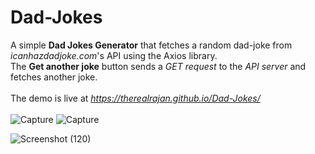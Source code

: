 # Dad-Jokes

A simple **Dad Jokes Generator** that fetches a random dad-joke from *icanhazdadjoke.com*'s API using the Axios library. <br>
The **Get another joke** button sends a *GET request* to the *API server* and fetches another joke.<br><br>
The demo is live at *https://therealrajan.github.io/Dad-Jokes/* <br><br>
![Capture](https://user-images.githubusercontent.com/22878736/127650024-cca408f1-4f56-4e9d-9742-2847b864b13b.PNG)
![Capture](https://user-images.githubusercontent.com/22878736/127650197-20a1fb1b-961f-403b-bd5f-c5363a0a2e73.PNG)
<br>

![Screenshot (120)](https://user-images.githubusercontent.com/22878736/127649522-7b7cc88c-bfd7-45f2-82fd-40274166b9bb.png)


